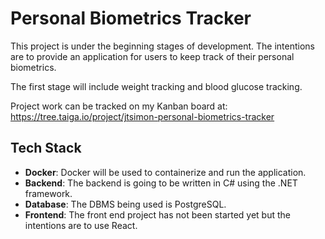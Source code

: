 # Personal Biometrics Tracker

This project is under the beginning stages of development. The intentions are to provide an application for users to keep track of their personal biometrics.

The first stage will include weight tracking and blood glucose tracking.

Project work can be tracked on my Kanban board at: https://tree.taiga.io/project/jtsimon-personal-biometrics-tracker

## Tech Stack

- **Docker**: Docker will be used to containerize and run the application.
- **Backend**: The backend is going to be written in C# using the .NET framework.
- **Database**: The DBMS being used is PostgreSQL.
- **Frontend**: The front end project has not been started yet but the intentions are to use React.
